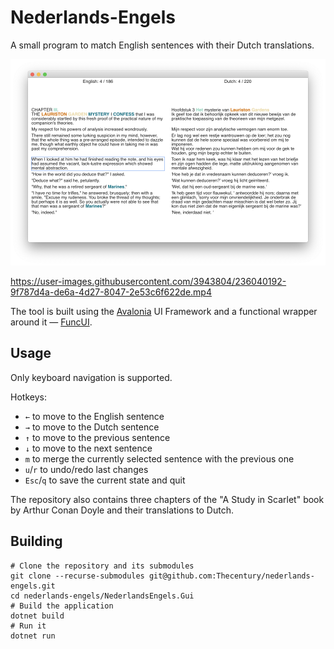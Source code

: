 # Nederlands-Engels

A small program to match English sentences with their Dutch translations.

![Nederlands-Engels screenshot](./Docs/img/screenshot.png)

https://user-images.githubusercontent.com/3943804/236040192-9f787d4a-de6a-4d27-8047-2e53c6f622de.mp4

The tool is built using the [Avalonia](https://github.com/AvaloniaUI/Avalonia) UI Framework and a functional wrapper around it — [FuncUI](https://github.com/fsprojects/Avalonia.FuncUI).

## Usage

Only keyboard navigation is supported.

Hotkeys:

- `←` to move to the English sentence
- `→` to move to the Dutch sentence
- `↑` to move to the previous sentence
- `↓` to move to the next sentence
- `m` to merge the currently selected sentence with the previous one
- `u`/`r` to undo/redo last changes
- `Esc`/`q` to save the current state and quit

The repository also contains three chapters of the "A Study in Scarlet" book by Arthur Conan Doyle and their translations to Dutch.

## Building

```shell
# Clone the repository and its submodules
git clone --recurse-submodules git@github.com:Thecentury/nederlands-engels.git
cd nederlands-engels/NederlandsEngels.Gui
# Build the application
dotnet build
# Run it
dotnet run
```
